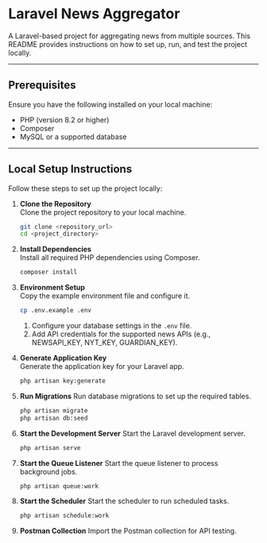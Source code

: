 # Laravel News Aggregator

A Laravel-based project for aggregating news from multiple sources. This README provides instructions on how to set up, run, and test the project locally.

---

## Prerequisites

Ensure you have the following installed on your local machine:

- PHP (version 8.2 or higher)
- Composer
- MySQL or a supported database

---

## Local Setup Instructions

Follow these steps to set up the project locally:

1. **Clone the Repository**  
   Clone the project repository to your local machine.
   ```bash
   git clone <repository_url>
   cd <project_directory>
   ```

2. **Install Dependencies**  
    Install all required PHP dependencies using Composer.
    ```bash
    composer install
    ```

3. **Environment Setup**  
    Copy the example environment file and configure it.
    ```bash
    cp .env.example .env
    ```
    1. Configure your database settings in the `.env` file.
    2. Add API credentials for the supported news APIs (e.g., NEWSAPI_KEY, NYT_KEY, GUARDIAN_KEY).

4. **Generate Application Key**  
    Generate the application key for your Laravel app.
    ```bash
    php artisan key:generate
    ```
5. **Run Migrations**
    Run database migrations to set up the required tables.
    ```bash
    php artisan migrate
    php artisan db:seed
    ```

6. **Start the Development Server**
    Start the Laravel development server.
    ```bash
    php artisan serve
    ```

7. **Start the Queue Listener**
    Start the queue listener to process background jobs.
    ```bash
    php artisan queue:work
    ```

8. **Start the Scheduler**
    Start the scheduler to run scheduled tasks.
    ```bash
    php artisan schedule:work
    ```

9. **Postman Collection**
    Import the Postman collection for API testing.


